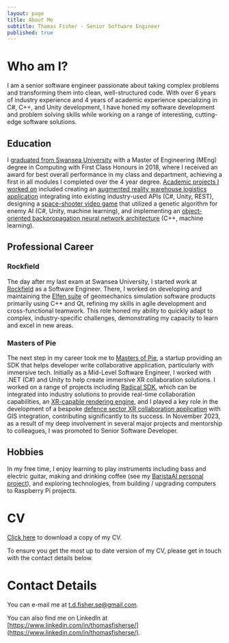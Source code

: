 ```yaml
---
layout: page
title: About Me
subtitle: Thomas Fisher - Senior Software Engineer
published: true
---
```


# Who am I?

I am a senior software engineer passionate about taking complex problems and transforming them into clean, well-structured code. With over 6 years of industry experience and 4 years of academic experience specializing in C#, C++, and Unity development, I have honed my software development and problem solving skills while working on a range of interesting, cutting-edge software solutions.

## Education
I [graduated from Swansea University](https://thomasfisherse.github.io/2018-07-27-Graduation/) with a Master of Engineering (MEng) degree in Computing with First Class Honours in 2018, where I received an award for best overall performance in my class and department, achieving a first in all modules I completed over the 4 year degree. [Academic projects I worked on](https://thomasfisherse.github.io/2021-01-20-University-Projects/) included creating an [augmented reality warehouse logistics application](https://thomasfisherse.github.io/2021-01-20-AR-Warehousing-Tool/) integrating into existing industry-used APIs (C#, Unity, REST), designing a [space-shooter video game](https://thomasfisherse.github.io/2021-01-20-EvoGame/) that utilized a genetic algorithm for enemy AI (C#, Unity, machine learning), and implementing an [object-oriented backpropagation neural network architecture](https://github.com/ThomasFisherSE/GenericBackpropNN) (C++, machine learning).

## Professional Career
### Rockfield
The day after my last exam at Swansea University, I started work at [Rockfield](https://www.rockfieldglobal.com/) as a Software Engineer. There, I worked on developing and maintaining the [Elfen suite](https://www.rockfieldglobal.com/software/) of geomechanics simulation software products primarily using C++ and Qt, refining my skills in agile development and cross-functional teamwork. This role honed my ability to quickly adapt to complex, industry-specific challenges, demonstrating my capacity to learn and excel in new areas.

### Masters of Pie
The next step in my career took me to [Masters of Pie](https://www.linkedin.com/company/mastersofpie/), a startup providing an SDK that helps developer write collaborative application, particularly with immersive tech. Initially as a Mid-Level Software Engineer, I worked with .NET (C#) and Unity to help create immersive XR collaboration solutions. I worked on a range of projects including [Radical SDK](https://www.linkedin.com/products/mastersofpie-radical-sdk/), which can be integrated into industry solutions to provide real-time collaboration capabilities, an [XR-capable rendering engine](https://vimeo.com/1001990067), and I played a key role in the development of a bespoke [defence sector XR collaboration application](https://vimeo.com/919185016) with GIS integration, contributing significantly to its success. In November 2023, as a result of my deep involvement in several major projects and mentorship to colleagues, I was promoted to Senior Software Developer.

## Hobbies
In my free time, I enjoy learning to play instruments including bass and electric guitar, making and drinking coffee (see my [BaristaAI personal project](https://thomasfisherse.github.io/2025-01-10-BaristaAI/)), and exploring technologies, from building / upgrading computers to Raspberry Pi projects.

# CV

[Click here](/assets/files/Thomas_Fisher_CV.pdf) to download a copy of my CV.

To ensure you get the most up to date version of my CV, please get in touch with the contact details below.

# Contact Details

You can e-mail me at [t.d.fisher.se@gmail.com](t.d.fisher.se@gmail.com).

You can also find me on LinkedIn at [https://www.linkedin.com/in/thomasfisherse/](https://www.linkedin.com/in/thomasfisherse/).
